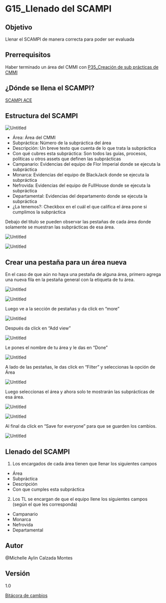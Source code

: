 # G15_Llenado del SCAMPI

## Objetivo

Llenar el SCAMPI de manera correcta para poder ser evaluada

## Prerrequisitos

Haber terminado un área del CMMI con [P35_Creación de sub prácticas de CMMI](../Procesos%20bc1b4b9263a749d49f2c809adfd71359/P35_Creacio%CC%81n%20de%20sub%20pra%CC%81cticas%20de%20CMMI%2005ab45b7eb16405ca6c67ad4b5d7a19f.md) 

## ¿Dónde se llena el SCAMPI?

[SCAMPI ACE](../../SCAMPI%20ACE%20dce14ac1910a43eba73ee09e314cfbde.csv) 

## Estructura del SCAMPI

![Untitled](G15_Llenado%20del%20SCAMPI%20cc298fc9b63e4bb49dfc9e8c4640ac02/Untitled.png)

- Área: Área del CMMI
- Subpráctica: Número de la subpráctica del área
- Descripción: Un breve texto que cuenta de lo que trata la subpráctica
- Con qué cubres esta subpráctica: Son todos las guías, procesos, políticas u otros assets que definen las subprácticas
- Campanario: Evidencias del equipo de Flor Imperial donde se ejecuta la subpráctica
- Monarca: Evidencias del equipo de BlackJack donde se ejecuta la subpráctica
- Nefrovida: Evidencias del equipo de FullHouse donde se ejecuta la subpráctica
- Departamental: Evidencias del departamento donde se ejecuta la subpráctica
- ¿La tenemos?: Checkbox en el cuál el que califica el área pone si cumplimos la subpráctica

Debajo del título se pueden observar las pestañas de cada área donde solamente se muestran las subprácticas de esa área.

![Untitled](G15_Llenado%20del%20SCAMPI%20cc298fc9b63e4bb49dfc9e8c4640ac02/Untitled%201.png)

![Untitled](G15_Llenado%20del%20SCAMPI%20cc298fc9b63e4bb49dfc9e8c4640ac02/Untitled%202.png)

## Crear una pestaña para un área nueva

En el caso de que aún no haya una pestaña de alguna área, primero agrega una nueva fila en la pestaña general con la etiqueta de tu área.

![Untitled](G15_Llenado%20del%20SCAMPI%20cc298fc9b63e4bb49dfc9e8c4640ac02/Untitled%203.png)

![Untitled](G15_Llenado%20del%20SCAMPI%20cc298fc9b63e4bb49dfc9e8c4640ac02/Untitled%204.png)

Luego ve a la sección de pestañas y da click en “more”

![Untitled](G15_Llenado%20del%20SCAMPI%20cc298fc9b63e4bb49dfc9e8c4640ac02/Untitled%205.png)

Después da click en “Add view”

![Untitled](G15_Llenado%20del%20SCAMPI%20cc298fc9b63e4bb49dfc9e8c4640ac02/Untitled%206.png)

Le pones el nombre de tu área y le das en “Done”

![Untitled](G15_Llenado%20del%20SCAMPI%20cc298fc9b63e4bb49dfc9e8c4640ac02/Untitled%207.png)

A lado de las pestañas, le das click en “Filter” y seleccionas la opción de Área

![Untitled](G15_Llenado%20del%20SCAMPI%20cc298fc9b63e4bb49dfc9e8c4640ac02/Untitled%208.png)

Luego seleccionas el área y ahora solo te mostrarán las subprácticas de esa área.

![Untitled](G15_Llenado%20del%20SCAMPI%20cc298fc9b63e4bb49dfc9e8c4640ac02/Untitled%209.png)

![Untitled](G15_Llenado%20del%20SCAMPI%20cc298fc9b63e4bb49dfc9e8c4640ac02/Untitled%2010.png)

Al final da click en “Save for everyone” para que se guarden los cambios.

![Untitled](G15_Llenado%20del%20SCAMPI%20cc298fc9b63e4bb49dfc9e8c4640ac02/Untitled%2011.png)

## Llenado del SCAMPI

1) Los encargados de cada área tienen que llenar los siguientes campos

- Área
- Subpráctica
- Descripción
- Con que cumples esta subpráctica

2) Los TL se encargan de que el equipo llene los siguientes campos (según el que les corresponda)

- Campanario
- Monarca
- Nefrovida
- Departamental

## Autor

@Michelle Aylin Calzada Montes 

## Versión

1.0

[Bitácora de cambios](G15_Llenado%20del%20SCAMPI%20cc298fc9b63e4bb49dfc9e8c4640ac02/Bita%CC%81cora%20de%20cambios%20e387565a4c1d4412ba1bc422234f9212.csv)